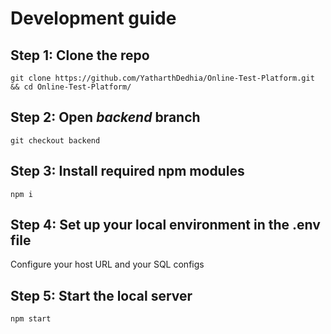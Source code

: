 # Development guide
## **Step 1:** Clone the repo

    git clone https://github.com/YatharthDedhia/Online-Test-Platform.git && cd Online-Test-Platform/

## **Step 2:** Open *backend* branch
    
    git checkout backend

## **Step 3:** Install required **npm modules**

    npm i

## **Step 4:** Set up your local environment in the .env file

Configure your host URL and your SQL configs

## **Step 5:** Start the local server

    npm start


